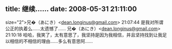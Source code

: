 title: 继续……
date: 2008-05-31 21:11:00
---

 size="2">兄�（あにき）<[dean.longinus@gmail.com](mailto:dean.longinus@gmail.com)>   21:07:44
是我对所谓公正的执着么……太遗憾了……
兄�（あにき）<[dean.longinus@gmail.com](mailto:dean.longinus@gmail.com)>   21:10:18
哈哈，我笑了，太有意思了，我坚持是因为我相信，并且坚持找到让我足以相信的不相信的理由……多么有意思阿……
